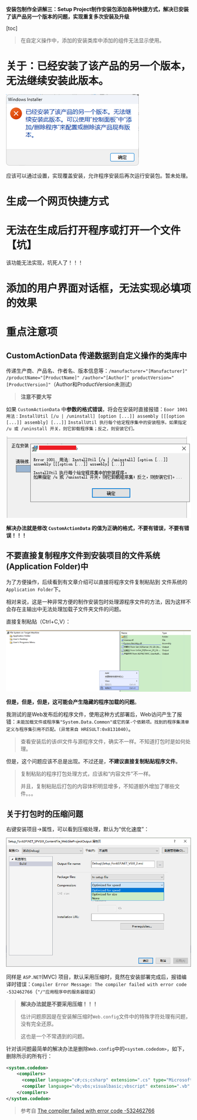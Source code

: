 **安装包制作全讲解三：Setup Project制作安装包添加各种快捷方式，解决已安装了该产品另一个版本的问题，实现重复多次安装及升级**

[toc]

> 在自定义操作中，添加的安装类库中添加的组件无法显示使用。

# 关于：已经安装了该产品的另一个版本，无法继续安装此版本。

![](img/20230208222355.png)  

应该可以通过设置，实现覆盖安装，允许程序安装后再次运行安装包。暂未处理。


# 生成一个网页快捷方式

# 无法在生成后打开程序或打开一个文件【坑】

该功能无法实现，坑死人了！！！



# 添加的用户界面对话框，无法实现必填项的效果

# 重点注意项

## CustomActionData 传递数据到自定义操作的类库中

传递生产商、产品名、作者名、版本信息等：`/manufacturer="[Manufacturer]" /productName="[ProductName]" /author="[Author]" productVersion="[ProductVersion]"`（Author和ProductVersion未测试）

> **注意不要大写**

如果 `CustomActionData` 中**参数的格式错误**，将会在安装时直接报错：`Eoor 1001用法：InstallUtil [/u | /uninstall] [option [...]] assembly [[[option [...]] assembly] [...]]`
`InstallUtil 执行每个给定程序集中的安装程序。如果指定 /u 或 /uninstall 开关，则它卸载程序集；反之，则安装它们。`

![](img/20230223114538.png)  

**解决办法就是修改 `CustomActionData` 的值为正确的格式，不要有错误，不要有错误！！！**

## 不要直接复制程序文件到安装项目的文件系统(Application Folder)中

为了方便操作，后续看到有文章介绍可以直接将程序文件复制粘贴到 文件系统的`Application Folder`下。

相对来说，这是一种非常方便的制作安装包时处理源程序文件的方法，因为这样不会存在主输出中无法处理加载子文件夹文件的问题。

直接复制粘贴（Ctrl+C,V）：

![](img/20230223095956.png)  

**但是，但是，但是，这可能会产生隐藏的程序加载的问题**。

我测试的是Web发布后的程序文件，使用这种方式部署后，Web访问产生了报错：`未能加载文件或程序集"System.Data.Common"或它的某-个依赖项。找到的程序集清单定义与程序集引用不匹配。(异常来自 HRESULT:0x8131040)`。

> 查看安装后的该dll文件与源程序文件，确实不一样。不知道打包时是如何处理。

但是，这个问题应该不总是出现。不过还是，**不建议直接复制粘贴程序文件**。

> 复制粘贴的程序打包处理方式，应该和“内容文件”不一样。
>
> 并且，复制粘贴后打包的内容体积明显增多，不知道额外增加了哪些文件。。。

## 关于打包时的压缩问题

右键安装项目->属性，可以看到压缩处理，默认为“优化速度”：

![](img/20230223100641.png)  

同样是 `ASP.NET`(MVC) 项目，默认采用压缩时，竟然在安装部署完成后，报错编译时错误：`Compiler Error Message: The compiler failed with error code -532462766`（`"/"应用程序中的服务器错误`）

> **解决办法就是不要采用压缩！！！**
>
> 估计问题原因是在安装解压缩时`Web.config`文件中的特殊字符处理有问题，没有完全还原。
>
> 这也是一个不常遇到的问题。

针对该问题最简单的解决办法是删除`Web.config`中的`<system.codedom>`，如下，删除所示的所有行：

```xml
<system.codedom>
    <compilers>
      <compiler language="c#;cs;csharp" extension=".cs" type="Microsoft.CodeDom.Providers.DotNetCompilerPlatform.CSharpCodeProvider, Microsoft.CodeDom.Providers.DotNetCompilerPlatform, Version=1.0.3.0, Culture=neutral, PublicKeyToken=31bf3856ad364e35" warningLevel="4" compilerOptions="/langversion:6 /nowarn:1659;1699;1701" />
      <compiler language="vb;vbs;visualbasic;vbscript" extension=".vb" type="Microsoft.CodeDom.Providers.DotNetCompilerPlatform.VBCodeProvider, Microsoft.CodeDom.Providers.DotNetCompilerPlatform, Version=1.0.3.0, Culture=neutral, PublicKeyToken=31bf3856ad364e35" warningLevel="4" compilerOptions="/langversion:14 /nowarn:41008 /define:_MYTYPE=\&quot;Web\&quot; /optionInfer+" />
    </compilers>
</system.codedom>
```

> 参考自 [The compiler failed with error code -532462766](https://9to5answer.com/compiler-error-message-the-compiler-failed-with-error-code-532462766)



